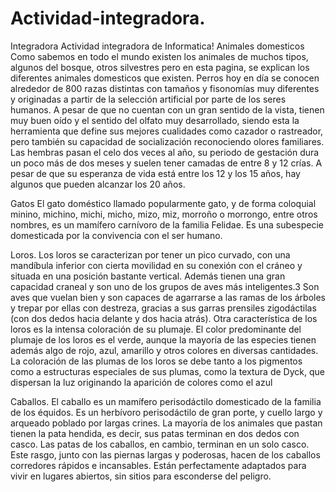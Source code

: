 # Actividad-integradora.
Integradora
Actividad integradora de Informatica!
Animales domesticos
Como sabemos en todo el mundo existen los animales de muchos tipos, algunos del bosque, otros silvestres pero en esta pagina, se explican los diferentes animales domesticos que existen.
Perros
hoy en día se conocen alrededor de 800 razas distintas con tamaños y fisonomías muy diferentes y originadas a partir de la selección artificial por parte de los seres humanos. A pesar de que no cuentan con un gran sentido de la vista, tienen muy buen oído y el sentido del olfato muy desarrollado, siendo esta la herramienta que define sus mejores cualidades como cazador o rastreador, pero también su capacidad de socialización reconociendo olores familiares. Las hembras pasan el celo dos veces al año, su periodo de gestación dura un poco más de dos meses y suelen tener camadas de entre 8 y 12 crías. A pesar de que su esperanza de vida está entre los 12 y los 15 años, hay algunos que pueden alcanzar los 20 años.

  
Gatos
El gato doméstico llamado popularmente gato, y de forma coloquial minino,​ michino, michi, micho,​ mizo, miz,​ morroño​ o morrongo, entre otros nombres, es un mamífero carnívoro de la familia Felidae. Es una subespecie domesticada por la convivencia con el ser humano.

  
Loros.
Los loros se caracterizan por tener un pico curvado, con una mandíbula inferior con cierta movilidad en su conexión con el cráneo y situada en una posición bastante vertical. Además tienen una gran capacidad craneal y son uno de los grupos de aves más inteligentes.3​ Son aves que vuelan bien y son capaces de agarrarse a las ramas de los árboles y trepar por ellas con destreza, gracias a sus garras prensiles zigodáctilas (con dos dedos hacia delante y dos hacia atrás). Otra característica de los loros es la intensa coloración de su plumaje. El color predominante del plumaje de los loros es el verde, aunque la mayoría de las especies tienen además algo de rojo, azul, amarillo y otros colores en diversas cantidades. La coloración de las plumas de los loros se debe tanto a los pigmentos como a estructuras especiales de sus plumas, como la textura de Dyck, que dispersan la luz originando la aparición de colores como el azul

  
Caballos.
El caballo es un mamífero perisodáctilo domesticado de la familia de los équidos. Es un herbívoro perisodáctilo de gran porte, y cuello largo y arqueado poblado por largas crines. La mayoría de los animales que pastan tienen la pata hendida, es decir, sus patas terminan en dos dedos con casco. Las patas de los caballos, en cambio, terminan en un solo casco. Este rasgo, junto con las piernas largas y poderosas, hacen de los caballos corredores rápidos e incansables. Están perfectamente adaptados para vivir en lugares abiertos, sin sitios para esconderse del peligro.

  > 
